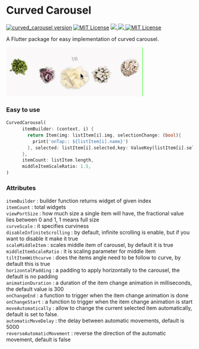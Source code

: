 # Curved Carousel

<a href="https://pub.dev/packages/curved_carousel"><img src="https://img.shields.io/pub/v/curved_carousel.svg?label=curved_carousel" alt="curved_carousel version"></a>
<a href="https://github.com/Mindinventory/curved_carousel"><img src="https://img.shields.io/github/stars/Mindinventory/curved_carousel?style=social" alt="MIT License"></a>
<a href="https://developer.android.com" style="pointer-events: stroke;" target="_blank">
<img src="https://img.shields.io/badge/platform-android-blue">
</a>
<a href="https://developer.apple.com/ios/" style="pointer-events: stroke;" target="_blank">
<img src="https://img.shields.io/badge/platform-iOS-blue">
</a>
<a href="https://opensource.org/licenses/MIT"><img src="https://img.shields.io/badge/license-MIT-purple.svg" alt="MIT License"></a>


A Flutter package for easy implementation of curved carousel.

![gif](https://github.com/Mindinventory/curved_carousel/blob/main/curved_carousel_demo.gif)


### Easy to use


``` dart
CurvedCarousel(
      itemBuilder: (context, i) {
        return Item(img: listItem[i].img, selectionChange: (bool){
          print('onTap:: ${listItem[i].name}')
        }, selected: listItem[i].selected,key: ValueKey(listItem[i].selected),);
      },
      itemCount: listItem.length,
      middleItemScaleRatio: 1.5,
)
```

### Attributes

`itemBuilder` : builder function returns widget of given index \
`itemCount` : total widgets\
`viewPortSize` : how much size a single item will have, the fractional value lies between 0 and 1, 1 means full size\
`curveScale` : it specifies curviness\
`disableInfiniteScrolling` : by default, infinite scrolling is enable, but if you want to disable it make it true\
`scaleMiddleItem` : scales middle item of carousel, by default it is true\
`middleItemScaleRatio` : it is scaling parameter for middle item\
`tiltItemWithcurve` : does the items angle need to be follow to curve, by default this is true\
`horizontalPadding` : a padding to apply horizontally to the carousel, the default is no padding\
`animationDuration`  : a duration of the item change animation in milliseconds, the default value is 300\
`onChangeEnd` : a function to trigger when the item change animation is done\
`onChangeStart` : a function to trigger when the item change animation is start\
`moveAutomatically` : allow to change the current selected item automatically, default is set to false. \
`automaticMoveDelay` : the delay between automatic movements, default is 5000\
`reverseAutomaticMovement` : reverse the direction of the automatic movement, default is false
